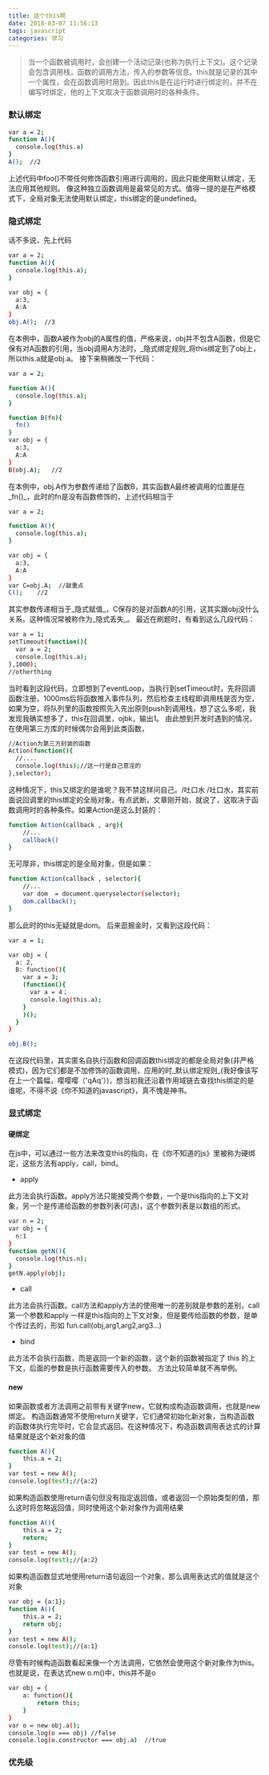 ```yaml
---
title: 这个this啊
date: 2018-03-07 11:56:13
tags: javascript
categories: 学习
---
```

>当一个函数被调用时，会创建一个活动记录(也称为执行上下文)。这个记录会包含调用栈，函数的调用方法，传入的参数等信息。this就是记录的其中一个属性，会在函数调用时用到。因此this是在运行时进行绑定的，并不在编写时绑定，他的上下文取决于函数调用时的各种条件。

<!--more-->
### 默认绑定
```bash
var a = 2;
function A(){
  console.log(this.a)
}
A();  //2
```
上述代码中foo()不带任何修饰函数引用进行调用的，因此只能使用默认绑定，无法应用其他规则。
像这种独立函数调用是最常见的方式。值得一提的是在严格模式下，全局对象无法使用默认绑定，this绑定的是undefined。
### 隐式绑定
话不多说，先上代码
```bash
var a = 2;
function A(){
  console.log(this.a);
}

var obj = {
  a:3,
  A:A
}
obj.A();  //3
```
在本例中，函数A被作为obj的A属性的值，严格来说，obj并不包含A函数，但是它保有对A函数的引用，当obj调用A方法时，_隐式绑定规则_将this绑定到了obj上，所以this.a就是obj.a。
接下来稍微改一下代码：
```bash
var a = 2;

function A(){
  console.log(this.a);
}

function B(fn){
  fn()
}
var obj = {
  a:3,
  A:A
}
B(obj.A);   //2
```
在本例中，obj.A作为参数传递给了函数B，其实函数A最终被调用的位置是在_fn()_，此时的fn是没有函数修饰的，上述代码相当于
```bash
var a = 2;

function A(){
  console.log(this.a);
}

var obj = {
  a:3,
  A:A
}
var C=obj.A;  //敲重点
C();    //2

```
其实参数传递相当于_隐式赋值_，C保存的是对函数A的引用，这其实跟obj没什么关系。这种情况常被称作为_隐式丢失_。
最近在刷题时，有看到这么几段代码：
```bash
var a = 1;
setTimeout(function(){
  var a = 2;
  console.log(this.a);
},1000);
//otherthing
```
当时看到这段代码，立即想到了eventLoop，当执行到setTimeout时，先将回调函数注册，1000ms后将函数推入事件队列，然后检查主线程即调用栈是否为空，如果为空，将队列里的函数按照先入先出原则push到调用栈，想了这么多呢，我发现我确实想多了，this在回调里，ojbk，输出1。
由此想到开发时遇到的情况，在使用第三方库的时候偶尔会用到此类函数，
```bash
//Action为第三方封装的函数
Action(function(){
  //....
  console.log(this);//这一行是自己意淫的
},selector);

```
这种情况下，this又绑定的是谁呢？我不禁这样问自己。/吐口水 /吐口水，其实前面说回调里的this绑定的全局对象，有点武断，文章刚开始，就说了，这取决于函数调用时的各种条件。如果Action是这么封装的：
```bash
function Action(callback , arg){
    //...
    callback()
}
```
无可厚非，this绑定的是全局对象，但是如果：

```bash
function Action(callback , selector){
    //...
    var dom  = document.queryselector(selector);
    dom.callback();
}
```
那么此时的this无疑就是dom。
后来逛掘金时，又看到这段代码：
```bash
var a = 1;

var obj = {
  a: 2,
  B: function(){
    var a = 3;
    (function(){
      var a = 4；
      console.log(this.a);
    }
    )();
  }
}

obj.B();

```
在这段代码里，其实匿名自执行函数和回调函数this绑定的都是全局对象(非严格模式)，因为它们都是不加修饰的函数调用，应用的时_默认绑定规则_(我好像该写在上一个篇幅，嘤嘤嘤（'qAq'）)，想当初我还沿着作用域链去查找this绑定的是谁呢，不得不说《你不知道的javascript》，真不愧是神书。

### 显式绑定

#### 硬绑定
在js中，可以通过一些方法来改变this的指向，在《你不知道的js》里被称为硬绑定，这些方法有apply，call，bind。
+ apply

此方法会执行函数。apply方法只能接受两个参数，一个是this指向的上下文对象，另一个是传递给函数的参数列表(可选)，这个参数列表是以数组的形式。
```bash
var n = 2;
var obj = {
  n:1
}
function getN(){
  console.log(this.n);
}
getN.apply(obj);
```
+ call


此方法会执行函数。call方法和apply方法的使用唯一的差别就是参数的差别，call第一个参数和apply
一样是this指向的上下文对象，但是要传给函数的参数，是单个传过去的，形如
fun.call(obj,arg1,arg2,arg3...)

+ bind


此方法不会执行函数，而是返回一个新的函数，这个新的函数被指定了 this 的上下文，后面的参数是执行函数需要传入的参数。
方法比较简单就不再举例。
#### new

如果函数或者方法调用之前带有关键字new，它就构成构造函数调用，也就是new绑定。
构造函数通常不使用return关键字，它们通常初始化新对象，当构造函数的函数体执行完毕时，它会显式返回。在这种情况下，构造函数调用表达式的计算结果就是这个新对象的值
```bash
function A(){
    this.a = 2;
}
var test = new A();
console.log(test);//{a:2}
```

如果构造函数使用return语句但没有指定返回值，或者返回一个原始类型的值，那么这时将忽略返回值，同时使用这个新对象作为调用结果

```bash
function A(){
    this.a = 2;
    return;
}
var test = new A();
console.log(test);//{a:2}
```
如果构造函数显式地使用return语句返回一个对象，那么调用表达式的值就是这个对象


```bash
var obj = {a:1};
function A(){
    this.a = 2;
    return obj;
}
var test = new A();
console.log(test);//{a:1}

```
尽管有时候构造函数看起来像一个方法调用，它依然会使用这个新对象作为this。也就是说，在表达式new o.m()中，this并不是o


```bash
var obj = {
    a: function(){
        return this;
    }
}
var o = new obj.a();
console.log(o === obj) //false
console.log(o.constructor === obj.a)  //true

```

### 优先级
